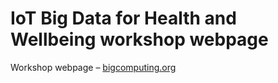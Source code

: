 # IoT Big Data for Health and Wellbeing workshop webpage
Workshop webpage – [bigcomputing.org](http://www.bigcomputing.org/workshop-list.html)
